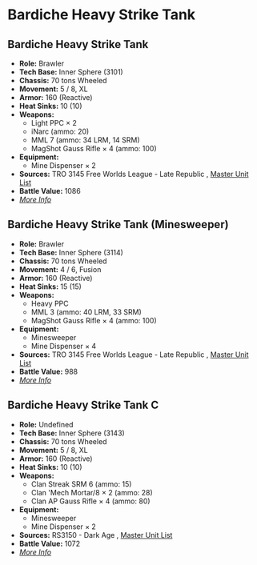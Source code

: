 # Bardiche Heavy Strike Tank 

## Bardiche Heavy Strike Tank 

- **Role:** Brawler 
- **Tech Base:** Inner Sphere (3101) 
- **Chassis:** 70 tons Wheeled 
- **Movement:** 5 / 8, XL 
- **Armor:** 160 (Reactive) 
- **Heat Sinks:** 10 (10) 
- **Weapons:** 
  - Light PPC × 2 
  - iNarc (ammo: 20) 
  - MML 7 (ammo: 34 LRM, 14 SRM) 
  - MagShot Gauss Rifle × 4 (ammo: 100) 
- **Equipment:** 
  - Mine Dispenser × 2 
- **Sources:** TRO 3145 Free Worlds League - Late Republic , [Master Unit List](http://masterunitlist.info/Unit/Details/6496) 
- **Battle Value:** 1086 
- [*More Info*](bardiche_heavy_strike_tank/bardiche_heavy_strike_tank.md) 

## Bardiche Heavy Strike Tank (Minesweeper) 

- **Role:** Brawler 
- **Tech Base:** Inner Sphere (3114) 
- **Chassis:** 70 tons Wheeled 
- **Movement:** 4 / 6, Fusion 
- **Armor:** 160 (Reactive) 
- **Heat Sinks:** 15 (15) 
- **Weapons:** 
  - Heavy PPC 
  - MML 3 (ammo: 40 LRM, 33 SRM) 
  - MagShot Gauss Rifle × 4 (ammo: 100) 
- **Equipment:** 
  - Minesweeper 
  - Mine Dispenser × 4 
- **Sources:** TRO 3145 Free Worlds League - Late Republic , [Master Unit List](http://masterunitlist.info/Unit/Details/6497) 
- **Battle Value:** 988 
- [*More Info*](bardiche_heavy_strike_tank/bardiche_heavy_strike_tank_minesweeper.md) 

## Bardiche Heavy Strike Tank C 

- **Role:** Undefined 
- **Tech Base:** Inner Sphere (3143) 
- **Chassis:** 70 tons Wheeled 
- **Movement:** 5 / 8, XL 
- **Armor:** 160 (Reactive) 
- **Heat Sinks:** 10 (10) 
- **Weapons:** 
  - Clan Streak SRM 6 (ammo: 15) 
  - Clan 'Mech Mortar/8 × 2 (ammo: 28) 
  - Clan AP Gauss Rifle × 4 (ammo: 80) 
- **Equipment:** 
  - Minesweeper 
  - Mine Dispenser × 2 
- **Sources:** RS3150 - Dark Age , [Master Unit List](http://masterunitlist.info/Unit/Details/8049) 
- **Battle Value:** 1072 
- [*More Info*](bardiche_heavy_strike_tank/bardiche_heavy_strike_tank_c.md) 

